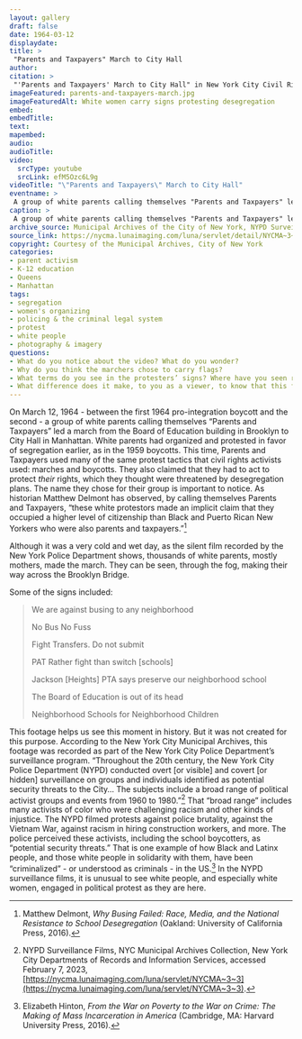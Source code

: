 ```yaml
---
layout: gallery
draft: false
date: 1964-03-12
displaydate: 
title: >
 "Parents and Taxpayers" March to City Hall
author: 
citation: >
 "'Parents and Taxpayers' March to City Hall" in New York City Civil Rights History Project, Accessed: [Month Day, Year], https://nyccivilrightshistory.org/topics/boycotting-ny-schools/responding-to-the-boycott/parents-and-taxpayers-march.
imageFeatured: parents-and-taxpayers-march.jpg
imageFeaturedAlt: White women carry signs protesting desegregation
embed:  
embedTitle: 
text: 
mapembed: 
audio: 
audioTitle: 
video: 
  srcType: youtube
  srcLink: efM5Ozc6L9g
videoTitle: "\"Parents and Taxpayers\" March to City Hall"
eventname: >
 A group of white parents calling themselves "Parents and Taxpayers" led a march from the Board of Education building in Brooklyn to City Hall in Manhattan.
caption: >
 A group of white parents calling themselves "Parents and Taxpayers" led a march near City Hall to protest desegregation efforts. 
archive_source: Municipal Archives of the City of New York, NYPD Surveillance Films
source_link: https://nycma.lunaimaging.com/luna/servlet/detail/NYCMA~3~3~232~1233389:City-Hall,-Police-Department--Paren?sort=identifier%2Ctitle%2Cdate&qvq=q:0171;sort:identifier%2Ctitle%2Cdate;lc:NYCMA~3~3&mi=0&trs=1
copyright: Courtesy of the Municipal Archives, City of New York
categories:
- parent activism
- K-12 education
- Queens
- Manhattan
tags:
- segregation
- women's organizing
- policing & the criminal legal system
- protest
- white people
- photography & imagery
questions:
- What do you notice about the video? What do you wonder?
- Why do you think the marchers chose to carry flags? 
- What terms do you see in the protesters’ signs? Where have you seen references to “neighborhood schools” in other documents? What does it mean to talk about “neighborhood schools” when many neighborhoods were racially segregated through policies like redlining?
- What difference does it make, to you as a viewer, to know that this footage was recorded by the New York Police Department? How does that affect what we can learn from it? How do you think the participating students and adults would have felt, if they knew they were being recorded by the police? How do you think white parents and young people might have responded, as compared to Black and Puerto Rican parents or young people?
--- 
```


On March 12, 1964 - between the first 1964 pro-integration boycott and the second - a group of white parents calling themselves “Parents and Taxpayers” led a march from the Board of Education building in Brooklyn to City Hall in Manhattan. White parents had organized and protested in favor of segregation earlier, as in the 1959 boycotts. This time, Parents and Taxpayers used many of the same protest tactics that civil rights activists used: marches and boycotts. They also claimed that they had to act to protect *their* rights, which they thought were threatened by desegregation plans. The name they chose for their group is important to notice. As historian Matthew Delmont has observed, by calling themselves Parents and Taxpayers, “these white protestors made an implicit claim that they occupied a higher level of citizenship than Black and Puerto Rican New Yorkers who were also parents and taxpayers.”[^1]

Although it was a very cold and wet day, as the silent film recorded by the New York Police Department shows, thousands of white parents, mostly mothers, made the march. They can be seen, through the fog, making their way across the Brooklyn Bridge.

Some of the signs included:

> We are against busing to any neighborhood
>
> No Bus No Fuss
>
> Fight Transfers. Do not submit
>
> PAT Rather fight than switch [schools]
>
> Jackson [Heights] PTA says preserve our neighborhood school
>
> The Board of Education is out of its head
>
> Neighborhood Schools for Neighborhood Children
>

This footage helps us see this moment in history. But it was not created for this purpose. According to the New York City Municipal Archives, this footage was recorded as part of the New York City Police Department’s surveillance program. “Throughout the 20th century, the New York City Police Department (NYPD) conducted overt \[or visible\] and covert \[or hidden\]  surveillance on groups and individuals identified as potential security threats to the City… The subjects include a broad range of political activist groups and events from 1960 to 1980.”[^2] That “broad range” includes many activists of color who were challenging racism and other kinds of injustice. The NYPD filmed protests against police brutality, against the Vietnam War, against racism in hiring construction workers, and more. The police perceived these activists, including the school boycotters, as “potential security threats.” That is one example of how Black and Latinx people, and those white people in solidarity with them, have been “criminalized” - or understood as criminals - in the US.[^3] In the NYPD surveillance films, it is unusual to see white people, and especially white women, engaged in political protest as they are here.

[^1]: Matthew Delmont, *Why Busing Failed: Race, Media, and the National Resistance to School Desegregation* (Oakland: University of California Press, 2016).

[^2]: NYPD Surveillance Films, NYC Municipal Archives Collection, New York City Departments of Records and Information Services, accessed February 7, 2023, [https://nycma.lunaimaging.com/luna/servlet/NYCMA~3~3](https://nycma.lunaimaging.com/luna/servlet/NYCMA~3~3).

[^3]: Elizabeth Hinton, *From the War on Poverty to the War on Crime: The Making of Mass Incarceration in America* (Cambridge, MA: Harvard University Press, 2016).
